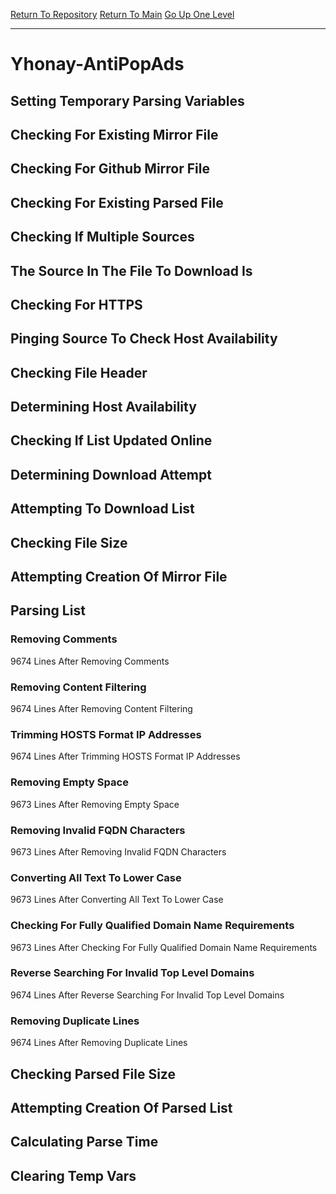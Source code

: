 [Return To Repository](https://github.com/deathbybandaid/piholeparser/)
[Return To Main](https://github.com/deathbybandaid/piholeparser/blob/master/RecentRunLogs/Mainlog.md)
[Go Up One Level](https://github.com/deathbybandaid/piholeparser/blob/master/RecentRunLogs/TopLevelScripts/30-Processing-External-Blacklists.md)
____________________________________
# Yhonay-AntiPopAds
## Setting Temporary Parsing Variables
## Checking For Existing Mirror File
## Checking For Github Mirror File
## Checking For Existing Parsed File
## Checking If Multiple Sources
## The Source In The File To Download Is
## Checking For HTTPS
## Pinging Source To Check Host Availability
## Checking File Header
## Determining Host Availability
## Checking If List Updated Online
## Determining Download Attempt
## Attempting To Download List
## Checking File Size
## Attempting Creation Of Mirror File
## Parsing List
### Removing Comments
9674 Lines After Removing Comments
### Removing Content Filtering
9674 Lines After Removing Content Filtering
### Trimming HOSTS Format IP Addresses
9674 Lines After Trimming HOSTS Format IP Addresses
### Removing Empty Space
9673 Lines After Removing Empty Space
### Removing Invalid FQDN Characters
9673 Lines After Removing Invalid FQDN Characters
### Converting All Text To Lower Case
9673 Lines After Converting All Text To Lower Case
### Checking For Fully Qualified Domain Name Requirements
9673 Lines After Checking For Fully Qualified Domain Name Requirements
### Reverse Searching For Invalid Top Level Domains
9674 Lines After Reverse Searching For Invalid Top Level Domains
### Removing Duplicate Lines
9674 Lines After Removing Duplicate Lines
## Checking Parsed File Size
## Attempting Creation Of Parsed List
## Calculating Parse Time
## Clearing Temp Vars
